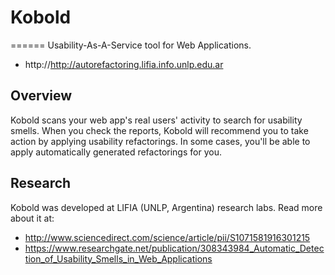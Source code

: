 # Kobold
======
Usability-As-A-Service tool for Web Applications.
- http://http://autorefactoring.lifia.info.unlp.edu.ar

Overview
-------
Kobold scans your web app's real users' activity to search for usability smells. When you check the reports, Kobold will recommend you to take action by applying usability refactorings. In some cases, you'll be able to apply automatically generated refactorings for you.

Research
-------
Kobold was developed at LIFIA (UNLP, Argentina) research labs. Read more about it at:
- http://www.sciencedirect.com/science/article/pii/S1071581916301215
- https://www.researchgate.net/publication/308343984_Automatic_Detection_of_Usability_Smells_in_Web_Applications
